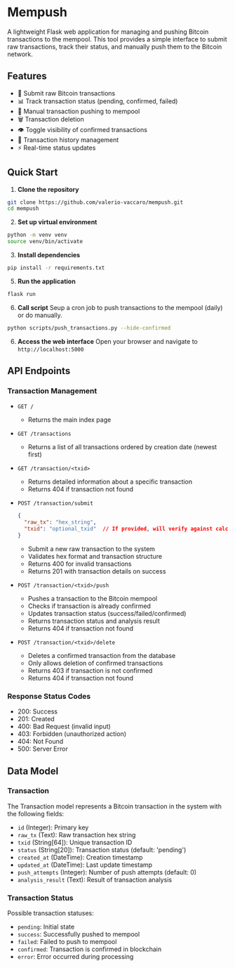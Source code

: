 # Mempush

A lightweight Flask web application for managing and pushing Bitcoin transactions to the mempool. This tool provides a simple interface to submit raw transactions, track their status, and manually push them to the Bitcoin network.

## Features

- 🚀 Submit raw Bitcoin transactions
- 📊 Track transaction status (pending, confirmed, failed)
- 🔄 Manual transaction pushing to mempool
- 🗑️ Transaction deletion
- 👁️ Toggle visibility of confirmed transactions
- 📝 Transaction history management
- ⚡ Real-time status updates

## Quick Start

1. **Clone the repository**

```bash
git clone https://github.com/valerio-vaccaro/mempush.git
cd mempush
```

2. **Set up virtual environment**

```bash
python -m venv venv
source venv/bin/activate
```


3. **Install dependencies**

```bash
pip install -r requirements.txt
```


5. **Run the application**

```bash
flask run
```

6. **Call script**
Seup a cron job to push transactions to the mempool (daily) or do manually.

```bash
python scripts/push_transactions.py --hide-confirmed
```


6. **Access the web interface**
Open your browser and navigate to `http://localhost:5000`


## API Endpoints

### Transaction Management

- `GET /`
  - Returns the main index page

- `GET /transactions`
  - Returns a list of all transactions ordered by creation date (newest first)

- `GET /transaction/<txid>`
  - Returns detailed information about a specific transaction
  - Returns 404 if transaction not found

- `POST /transaction/submit`
  ```json
  {
    "raw_tx": "hex_string",
    "txid": "optional_txid"  // If provided, will verify against calculated txid
  }
  ```
  - Submit a new raw transaction to the system
  - Validates hex format and transaction structure
  - Returns 400 for invalid transactions
  - Returns 201 with transaction details on success

- `POST /transaction/<txid>/push`
  - Pushes a transaction to the Bitcoin mempool
  - Checks if transaction is already confirmed
  - Updates transaction status (success/failed/confirmed)
  - Returns transaction status and analysis result
  - Returns 404 if transaction not found

- `POST /transaction/<txid>/delete`
  - Deletes a confirmed transaction from the database
  - Only allows deletion of confirmed transactions
  - Returns 403 if transaction is not confirmed
  - Returns 404 if transaction not found

### Response Status Codes
- 200: Success
- 201: Created
- 400: Bad Request (invalid input)
- 403: Forbidden (unauthorized action)
- 404: Not Found
- 500: Server Error

## Data Model

### Transaction
The Transaction model represents a Bitcoin transaction in the system with the following fields:

- `id` (Integer): Primary key
- `raw_tx` (Text): Raw transaction hex string
- `txid` (String[64]): Unique transaction ID
- `status` (String[20]): Transaction status (default: 'pending')
- `created_at` (DateTime): Creation timestamp
- `updated_at` (DateTime): Last update timestamp
- `push_attempts` (Integer): Number of push attempts (default: 0)
- `analysis_result` (Text): Result of transaction analysis

### Transaction Status
Possible transaction statuses:
- `pending`: Initial state
- `success`: Successfully pushed to mempool
- `failed`: Failed to push to mempool
- `confirmed`: Transaction is confirmed in blockchain
- `error`: Error occurred during processing
